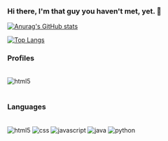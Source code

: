 ### Hi there, I'm that guy you haven't met, yet. 👋

[![Anurag's GitHub stats](https://github-readme-stats.vercel.app/api?username=playreset&show_icons=true&theme=github_dark&title_color=fe428e&icon_color=f8d847&locale=en&hide_border=true&count_private=true)](https://github.com/playreset)

[![Top Langs](https://github-readme-stats.vercel.app/api/top-langs/?username=playreset&theme=github_dark&langs_count=10&locale=en&hide_border=true&layout=compact&title_color=fe428e)](https://github.com/playreset)

### Profiles
<div style = "display: inline_block"><br/>
    <img align="center" alt ="html5" src ="https://img.shields.io/badge/LinkedIn-0077B5?style=for-the-badge&logo=linkedin&logoColor=white" />
</div><br/>

### Languages
<div style = "display: inline_block"><br/>
    <img align="center" alt ="html5" src ="https://img.shields.io/badge/HTML5-E34F26?style=for-the-badge&logo=html5&logoColor=white" />
    <img align="center" alt ="css" src ="https://img.shields.io/badge/CSS3-1572B6?style=for-the-badge&logo=css3&logoColor=white" />
    <img align="center" alt ="javascript" src ="https://img.shields.io/badge/JavaScript-F7DF1E?style=for-the-badge&logo=javascript&logoColor=black" />
    <img align="center" alt ="java" src ="https://img.shields.io/badge/Java-ED8B00?style=for-the-badge&logo=java&logoColor=white" />
    <img align="center" alt="python" src="https://img.shields.io/badge/Python-14354C?style=for-the-badge&logo=python&logoColor=white" />
</div><br/>
